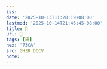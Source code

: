 ```yaml
---
ivs:
date: '2025-10-13T11:28:19+08:00'
lastmod: '2025-10-14T21:46:45-08:00'
title: 󰜠
url: 󰜠
tags: [珊]
hex: '73CA'
src: GHZR DCCV
note:
---
```

